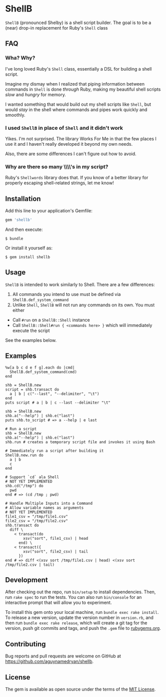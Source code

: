 # ShellB

`ShellB` (pronounced Shelby) is a shell script builder.  The goal is to be a (near) drop-in replacement for Ruby's `Shell` class


## FAQ

### Wha?  Why?

I've long loved Ruby's `Shell` class, essentially a DSL for building a shell script.

Imagine my dismay when I realized that piping information between commands in `Shell` is done _through_ Ruby, making my beautiful shell scripts _slow_ and _hungry_ for memory.

I wanted something that would build out my shell scripts like `Shell`, but would _stay_ in the shell where commands and pipes work quickly and smoothly.

### I used `ShellB` in place of `Shell` and it didn't work

Yikes.  I'm not surprised. The library Works For Me in that the few places I use it and I haven't really developed it beyond my own needs.

Also, there are some differences I can't figure out how to avoid.

### Why are there so many \\\\\\\\'s in my script?

Ruby's `Shellwords` library does that.  If you know of a better library for properly escaping shell-related strings, let me know!

## Installation

Add this line to your application's Gemfile:

```ruby
gem 'shellb'
```

And then execute:

    $ bundle

Or install it yourself as:

    $ gem install shellb

## Usage

`ShellB` is intended to work similarly to Shell.  There are a few differences:

1. All commands you intend to use must be defined via `ShellB.def_system_command`
2. Unlike `Shell`, `ShellB` will not run any commands on its own.  You must either
  - Call `#run` on a `ShellB::Shell` instance
  - Call `ShellB::Shell#run { <commands here> }` which will immediately execute the script

See the examples below.

## Examples

```
%w[a b c d e f g].each do |cmd|
  ShellB.def_system_command(cmd)
end

shb = ShellB.new
script = shb.transact do
  a | b | c("--last", "--delimiter", "\t")
end
puts script # a | b | c --last --delimiter "\t"

shb = ShellB.new
shb.a("--help") | shb.e("last")
puts shb.to_script # => a --help | e last

# Run a script
shb = ShellB.new
shb.a("--help") | shb.e("last")
shb.run # creates a temporary script file and invokes it using Bash

# Immediately run a script after building it
ShellB.new.run do
  a | b
  c
end

# Support `cd` ala Shell
# NOT YET IMPLEMENTED
shb.cd("/tmp") do
  pwd
end # => (cd /tmp ; pwd)

# Handle Multiple Inputs into a Command
# Allow variable names as arguments
# NOT YET IMPLEMENTED
file1_csv = "/tmp/file1.csv"
file2_csv = "/tmp/file2.csv"
shb.transact do
  diff \
    < transact(do
        xsv("sort", file1_csv) | head
      end) \
    < transact({
        xsv("sort", file2_csv) | tail
      })
end # => diff <(xsv sort /tmp/file1.csv | head) <(xsv sort /tmp/file2.csv | tail)
```

## Development

After checking out the repo, run `bin/setup` to install dependencies. Then, run `rake spec` to run the tests. You can also run `bin/console` for an interactive prompt that will allow you to experiment.

To install this gem onto your local machine, run `bundle exec rake install`. To release a new version, update the version number in `version.rb`, and then run `bundle exec rake release`, which will create a git tag for the version, push git commits and tags, and push the `.gem` file to [rubygems.org](https://rubygems.org).

## Contributing

Bug reports and pull requests are welcome on GitHub at https://github.com/aguynamedryan/shellb.

## License

The gem is available as open source under the terms of the [MIT License](https://opensource.org/licenses/MIT).

